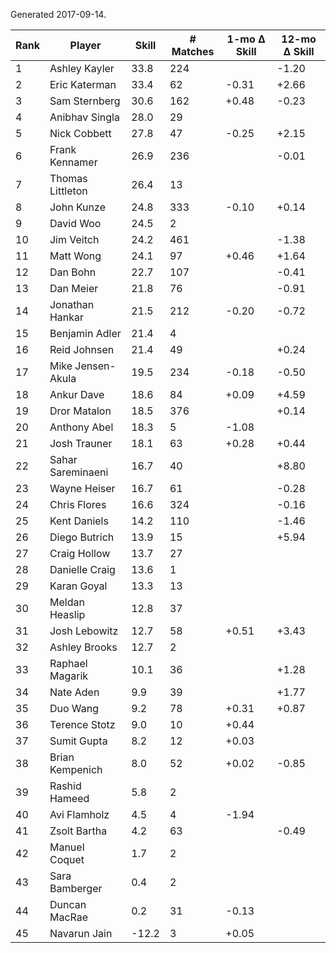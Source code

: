 Generated 2017-09-14.

| Rank | Player            | Skill | # Matches | 1-mo Δ Skill | 12-mo Δ Skill |
|------|-------------------|-------|-----------|--------------|---------------|
|    1 | Ashley Kayler     |  33.8 |       224 |              |         -1.20 |
|    2 | Eric Katerman     |  33.4 |        62 |        -0.31 |         +2.66 |
|    3 | Sam Sternberg     |  30.6 |       162 |        +0.48 |         -0.23 |
|    4 | Anibhav Singla    |  28.0 |        29 |              |               |
|    5 | Nick Cobbett      |  27.8 |        47 |        -0.25 |         +2.15 |
|    6 | Frank Kennamer    |  26.9 |       236 |              |         -0.01 |
|    7 | Thomas Littleton  |  26.4 |        13 |              |               |
|    8 | John Kunze        |  24.8 |       333 |        -0.10 |         +0.14 |
|    9 | David Woo         |  24.5 |         2 |              |               |
|   10 | Jim Veitch        |  24.2 |       461 |              |         -1.38 |
|   11 | Matt Wong         |  24.1 |        97 |        +0.46 |         +1.64 |
|   12 | Dan Bohn          |  22.7 |       107 |              |         -0.41 |
|   13 | Dan Meier         |  21.8 |        76 |              |         -0.91 |
|   14 | Jonathan Hankar   |  21.5 |       212 |        -0.20 |         -0.72 |
|   15 | Benjamin Adler    |  21.4 |         4 |              |               |
|   16 | Reid Johnsen      |  21.4 |        49 |              |         +0.24 |
|   17 | Mike Jensen-Akula |  19.5 |       234 |        -0.18 |         -0.50 |
|   18 | Ankur Dave        |  18.6 |        84 |        +0.09 |         +4.59 |
|   19 | Dror Matalon      |  18.5 |       376 |              |         +0.14 |
|   20 | Anthony Abel      |  18.3 |         5 |        -1.08 |               |
|   21 | Josh Trauner      |  18.1 |        63 |        +0.28 |         +0.44 |
|   22 | Sahar Sareminaeni |  16.7 |        40 |              |         +8.80 |
|   23 | Wayne Heiser      |  16.7 |        61 |              |         -0.28 |
|   24 | Chris Flores      |  16.6 |       324 |              |         -0.16 |
|   25 | Kent Daniels      |  14.2 |       110 |              |         -1.46 |
|   26 | Diego Butrich     |  13.9 |        15 |              |         +5.94 |
|   27 | Craig Hollow      |  13.7 |        27 |              |               |
|   28 | Danielle Craig    |  13.6 |         1 |              |               |
|   29 | Karan Goyal       |  13.3 |        13 |              |               |
|   30 | Meldan Heaslip    |  12.8 |        37 |              |               |
|   31 | Josh Lebowitz     |  12.7 |        58 |        +0.51 |         +3.43 |
|   32 | Ashley Brooks     |  12.7 |         2 |              |               |
|   33 | Raphael Magarik   |  10.1 |        36 |              |         +1.28 |
|   34 | Nate Aden         |   9.9 |        39 |              |         +1.77 |
|   35 | Duo Wang          |   9.2 |        78 |        +0.31 |         +0.87 |
|   36 | Terence Stotz     |   9.0 |        10 |        +0.44 |               |
|   37 | Sumit Gupta       |   8.2 |        12 |        +0.03 |               |
|   38 | Brian Kempenich   |   8.0 |        52 |        +0.02 |         -0.85 |
|   39 | Rashid Hameed     |   5.8 |         2 |              |               |
|   40 | Avi Flamholz      |   4.5 |         4 |        -1.94 |               |
|   41 | Zsolt Bartha      |   4.2 |        63 |              |         -0.49 |
|   42 | Manuel Coquet     |   1.7 |         2 |              |               |
|   43 | Sara Bamberger    |   0.4 |         2 |              |               |
|   44 | Duncan MacRae     |   0.2 |        31 |        -0.13 |               |
|   45 | Navarun Jain      | -12.2 |         3 |        +0.05 |               |